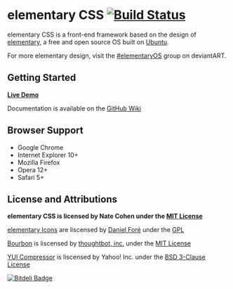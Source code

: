 # elementary CSS [![Build Status](https://secure.travis-ci.org/nateify/elementary-CSS.png)](http://travis-ci.org/nateify/elementary-CSS)

elementary CSS is a front-end framework based on the design of [elementary](http://elementaryos.org/), a free and open source OS built on [Ubuntu](http://www.ubuntu.com/).

For more elementary design, visit the [#elementaryOS](http://elementaryos.deviantart.com/) group on deviantART.

## Getting Started

**[Live Demo](http://nateify.github.com/elementary-CSS/)**

Documentation is available on the [GitHub Wiki](https://github.com/nateify/elementary-CSS/wiki/_pages)

## Browser Support

* Google Chrome
* Internet Explorer 10+
* Mozilla Firefox
* Opera 12+
* Safari 5+

## License and Attributions

**elementary CSS is licensed by Nate Cohen under the [MIT License](http://opensource.org/licenses/MIT)**

[elementary Icons](http://danrabbit.deviantart.com/art/elementary-Icons-65437279) are liscensed by [Daniel Foré](http://danrabbit.deviantart.com/) under the [GPL](http://www.gnu.org/licenses/gpl-3.0.txt)

[Bourbon](https://github.com/thoughtbot/bourbon) is liscensed by [thoughtbot, inc.](http://www.thoughtbot.com/community) under the [MIT License](http://opensource.org/licenses/MIT)

[YUI Compressor](https://github.com/yui/yuicompressor) is liscensed by Yahoo! Inc. under the [BSD 3-Clause License](http://opensource.org/licenses/BSD-3-Clause)

[![Bitdeli Badge](https://d2weczhvl823v0.cloudfront.net/nateify/elementary-css/trend.png)](https://bitdeli.com/free "Bitdeli Badge")

